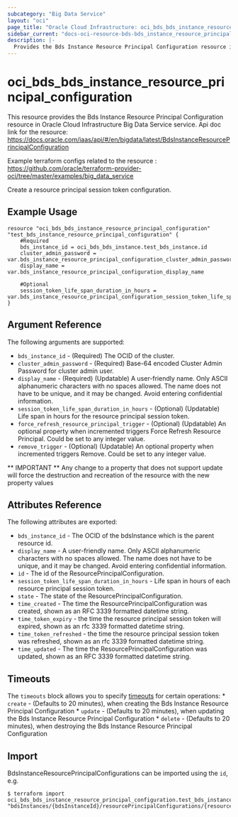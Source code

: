 ```yaml
---
subcategory: "Big Data Service"
layout: "oci"
page_title: "Oracle Cloud Infrastructure: oci_bds_bds_instance_resource_principal_configuration"
sidebar_current: "docs-oci-resource-bds-bds_instance_resource_principal_configuration"
description: |-
  Provides the Bds Instance Resource Principal Configuration resource in Oracle Cloud Infrastructure Big Data Service service
---
```


# oci_bds_bds_instance_resource_principal_configuration
This resource provides the Bds Instance Resource Principal Configuration resource in Oracle Cloud Infrastructure Big Data Service service.
Api doc link for the resource: https://docs.oracle.com/iaas/api/#/en/bigdata/latest/BdsInstanceResourcePrincipalConfiguration

Example terraform configs related to the resource : https://github.com/oracle/terraform-provider-oci/tree/master/examples/big_data_service

Create a resource principal session token configuration.


## Example Usage

```hcl
resource "oci_bds_bds_instance_resource_principal_configuration" "test_bds_instance_resource_principal_configuration" {
	#Required
	bds_instance_id = oci_bds_bds_instance.test_bds_instance.id
	cluster_admin_password = var.bds_instance_resource_principal_configuration_cluster_admin_password
	display_name = var.bds_instance_resource_principal_configuration_display_name

	#Optional
	session_token_life_span_duration_in_hours = var.bds_instance_resource_principal_configuration_session_token_life_span_duration_in_hours
}
```

## Argument Reference

The following arguments are supported:

* `bds_instance_id` - (Required) The OCID of the cluster.
* `cluster_admin_password` - (Required) Base-64 encoded Cluster Admin Password for cluster admin user.
* `display_name` - (Required) (Updatable) A user-friendly name. Only ASCII alphanumeric characters with no spaces allowed. The name does not have to be unique, and it may be changed. Avoid entering confidential information.
* `session_token_life_span_duration_in_hours` - (Optional) (Updatable) Life span in hours for the resource principal session token.
* `force_refresh_resource_principal_trigger` - (Optional) (Updatable) An optional property when incremented triggers Force Refresh Resource Principal. Could be set to any integer value.
* `remove_trigger` - (Optional) (Updatable) An optional property when incremented triggers Remove. Could be set to any integer value.


** IMPORTANT **
Any change to a property that does not support update will force the destruction and recreation of the resource with the new property values

## Attributes Reference

The following attributes are exported:

* `bds_instance_id` - The OCID of the bdsInstance which is the parent resource id.
* `display_name` - A user-friendly name. Only ASCII alphanumeric characters with no spaces allowed. The name does not have to be unique, and it may be changed. Avoid entering confidential information.
* `id` - The id of the ResourcePrincipalConfiguration.
* `session_token_life_span_duration_in_hours` - Life span in hours of each resource principal session token.
* `state` - The state of the ResourcePrincipalConfiguration.
* `time_created` - The time the ResourcePrincipalConfiguration was created, shown as an RFC 3339 formatted datetime string.
* `time_token_expiry` - the time the resource principal session token will expired, shown as an rfc 3339 formatted datetime string.
* `time_token_refreshed` - the time the resource principal session token was refreshed, shown as an rfc 3339 formatted datetime string.
* `time_updated` - The time the ResourcePrincipalConfiguration was updated, shown as an RFC 3339 formatted datetime string. 

## Timeouts

The `timeouts` block allows you to specify [timeouts](https://registry.terraform.io/providers/oracle/oci/latest/docs/guides/changing_timeouts) for certain operations:
	* `create` - (Defaults to 20 minutes), when creating the Bds Instance Resource Principal Configuration
	* `update` - (Defaults to 20 minutes), when updating the Bds Instance Resource Principal Configuration
	* `delete` - (Defaults to 20 minutes), when destroying the Bds Instance Resource Principal Configuration


## Import

BdsInstanceResourcePrincipalConfigurations can be imported using the `id`, e.g.

```
$ terraform import oci_bds_bds_instance_resource_principal_configuration.test_bds_instance_resource_principal_configuration "bdsInstances/{bdsInstanceId}/resourcePrincipalConfigurations/{resourcePrincipalConfigurationId}" 
```


